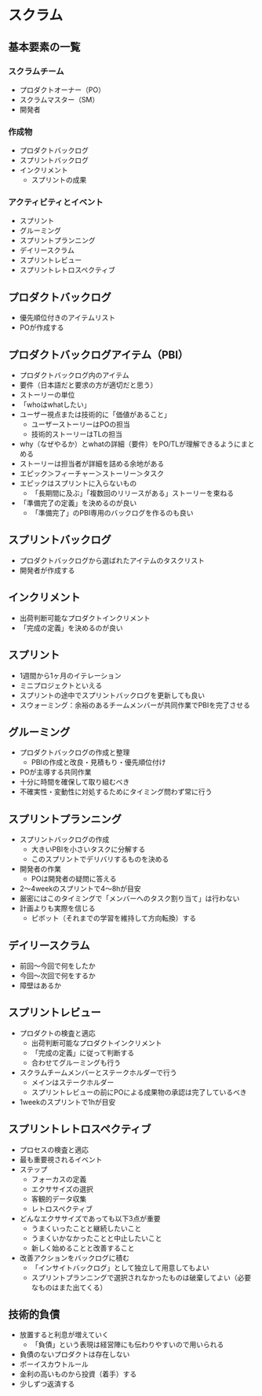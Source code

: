 # スクラム

## 基本要素の一覧

### スクラムチーム

* プロダクトオーナー（PO）
* スクラムマスター（SM）
* 開発者

### 作成物

* プロダクトバックログ
* スプリントバックログ
* インクリメント
  * スプリントの成果

### アクティビティとイベント

* スプリント
* グルーミング
* スプリントプランニング
* デイリースクラム
* スプリントレビュー
* スプリントレトロスペクティブ

## プロダクトバックログ

* 優先順位付きのアイテムリスト
* POが作成する

## プロダクトバックログアイテム（PBI）

* プロダクトバックログ内のアイテム
* 要件（日本語だと要求の方が適切だと思う）
* ストーリーの単位
* 「whoはwhatしたい」
* ユーザー視点または技術的に「価値があること」
  * ユーザーストーリーはPOの担当
  * 技術的ストーリーはTLの担当
* why（なぜやるか）とwhatの詳細（要件）をPO/TLが理解できるようにまとめる
* ストーリーは担当者が詳細を詰める余地がある
* エピック＞フィーチャー＞ストーリー＞タスク
* エピックはスプリントに入らないもの
  * 「長期間に及ぶ」「複数回のリリースがある」ストーリーを束ねる
* 「準備完了の定義」を決めるのが良い
  * 「準備完了」のPBI専用のバックログを作るのも良い

## スプリントバックログ

* プロダクトバックログから選ばれたアイテムのタスクリスト
* 開発者が作成する

## インクリメント

* 出荷判断可能なプロダクトインクリメント
* 「完成の定義」を決めるのが良い

## スプリント

* 1週間から1ヶ月のイテレーション
* ミニプロジェクトといえる
* スプリントの途中でスプリントバックログを更新しても良い
* スウォーミング：余裕のあるチームメンバーが共同作業でPBIを完了させる

## グルーミング

* プロダクトバックログの作成と整理
  * PBIの作成と改良・見積もり・優先順位付け
* POが主導する共同作業
* 十分に時間を確保して取り組むべき
* 不確実性・変動性に対処するためにタイミング問わず常に行う

## スプリントプランニング

* スプリントバックログの作成
  * 大きいPBIを小さいタスクに分解する
  * このスプリントでデリバリするものを決める
* 開発者の作業
  * POは開発者の疑問に答える
* 2〜4weekのスプリントで4〜8hが目安
* 厳密にはこのタイミングで「メンバーへのタスク割り当て」は行わない
* 計画よりも実際を信じる
  * ピボット（それまでの学習を維持して方向転換）する

## デイリースクラム

* 前回〜今回で何をしたか
* 今回〜次回で何をするか
* 障壁はあるか

## スプリントレビュー

* プロダクトの検査と適応
  * 出荷判断可能なプロダクトインクリメント
  * 「完成の定義」に従って判断する
  * 合わせてグルーミングも行う
* スクラムチームメンバーとステークホルダーで行う
  * メインはステークホルダー
  * スプリントレビューの前にPOによる成果物の承認は完了しているべき
* 1weekのスプリントで1hが目安

## スプリントレトロスペクティブ

* プロセスの検査と適応
* 最も重要視されるイベント
* ステップ
  * フォーカスの定義
  * エクササイズの選択
  * 客観的データ収集
  * レトロスペクティブ
* どんなエクササイズであっても以下3点が重要
  * うまくいったことと継続したいこと
  * うまくいかなかったことと中止したいこと
  * 新しく始めることと改善すること
* 改善アクションをバックログに積む
  * 「インサイトバックログ」として独立して用意してもよい
  * スプリントプランニングで選択されなかったものは破棄してよい（必要なものはまた出てくる）

## 技術的負債

* 放置すると利息が増えていく
  * 「負債」という表現は経営陣にも伝わりやすいので用いられる
* 負債のないプロダクトは存在しない
* ボーイスカウトルール
* 金利の高いものから投資（着手）する
* 少しずつ返済する
